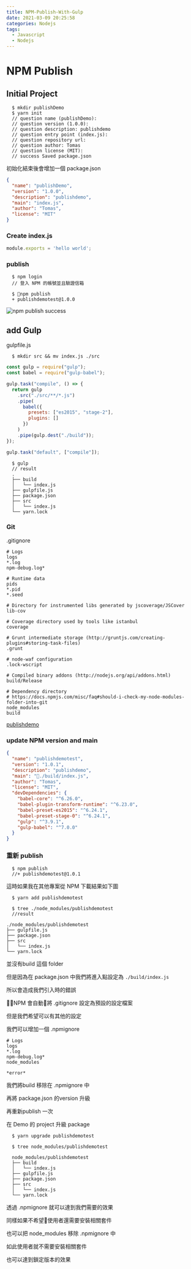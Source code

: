 ```yaml
---
title: NPM-Publish-With-Gulp
date: 2021-03-09 20:25:58
categories: Nodejs
tags: 
  - Javascript
  - Nodejs
---
```


# NPM Publish

## Initial Project

```
  $ mkdir publishDemo
  $ yarn init
  // question name (publishDemo):
  // question version (1.0.0):
  // question description: publishdemo
  // question entry point (index.js):
  // question repository url:
  // question author: Tomas
  // question license (MIT):
  // success Saved package.json
```

初始化結束後會增加一個 package.json

```json
{
  "name": "publishDemo",
  "version": "1.0.0",
  "description": "publishdemo",
  "main": "index.js",
  "author": "Tomas",
  "license": "MIT"
}
```

### Create index.js

```javascript
module.exports = 'hello world';
```

### publish

```
  $ npm login
  // 登入 NPM 的帳號並且驗證信箱
```

```
  $ npm publish
  + publishdemotest@1.0.0
```

![npm publish success](../../../../images/npmpublish/01.png)

## add Gulp

gulpfile.js


```
  $ mkdir src && mv index.js ./src
```

```javascript
const gulp = require("gulp");
const babel = require("gulp-babel");

gulp.task("compile", () => {
  return gulp
    .src("./src/**/*.js")
    .pipe(
      babel({
        presets: ["es2015", "stage-2"],
        plugins: []
      })
    )
    .pipe(gulp.dest("./build"));
});

gulp.task("default", ["compile"]);

```

```
  $ gulp
  // result
  .
  ├── build
  │   └── index.js
  ├── gulpfile.js
  ├── package.json
  ├── src
  │   └── index.js
  └── yarn.lock
```

### Git

.gitignore

```
# Logs
logs
*.log
npm-debug.log*

# Runtime data
pids
*.pid
*.seed

# Directory for instrumented libs generated by jscoverage/JSCover
lib-cov

# Coverage directory used by tools like istanbul
coverage

# Grunt intermediate storage (http://gruntjs.com/creating-plugins#storing-task-files)
.grunt

# node-waf configuration
.lock-wscript

# Compiled binary addons (http://nodejs.org/api/addons.html)
build/Release

# Dependency directory
# https://docs.npmjs.com/misc/faq#should-i-check-my-node-modules-folder-into-git
node_modules
build
```

[publishdemo](https://github.com/horsekitlin/npmpublishwithgulp)

### update NPM version and main

```json
{
  "name": "publishdemotest",
  "version": "1.0.1",
  "description": "publishdemo",
  "main": "./build/index.js",
  "author": "Tomas",
  "license": "MIT",
  "devDependencies": {
    "babel-core": "^6.26.0",
    "babel-plugin-transform-runtime": "^6.23.0",
    "babel-preset-es2015": "^6.24.1",
    "babel-preset-stage-0": "^6.24.1",
    "gulp": "^3.9.1",
    "gulp-babel": "^7.0.0"
  }
}
```

### 重新 publish

```
  $ npm publish
  //+ publishdemotest@1.0.1
```

這時如果我在其他專案從 NPM 下載結果如下圖

```
  $ yarn add publishdemotest
```

```
  $ tree ./node_modules/publishdemotest
  //result

./node_modules/publishdemotest
├── gulpfile.js
├── package.json
├── src
│   └── index.js
└── yarn.lock
```

並沒有build 這個 folder

但是因為在 package.json 中我們將進入點設定為 ```./build/index.js```

所以會造成我們引入時的錯誤

NPM 會自動將 .gitignore 設定為預設的設定檔案

但是我們希望可以有其他的設定

我們可以增加一個 .npmignore

```
# Logs
logs
*.log
npm-debug.log*
node_modules

*error*
```

我們將build 移除在 .npmignore 中

再將 package.json 的version 升級

再重新publish 一次

在 Demo 的 project 升級 package

```
  $ yarn upgrade publishdemotest
```

```
  $ tree node_modules/publishdemotest

  node_modules/publishdemotest
  ├── build
  │   └── index.js
  ├── gulpfile.js
  ├── package.json
  ├── src
  │   └── index.js
  └── yarn.lock
```

透過 .npmignore 就可以達到我們需要的效果

同樣如果不希望使用者還需要安裝相關套件

也可以把 node_modules 移除 .npmignore 中

如此使用者就不需要安裝相關套件

也可以達到鎖定版本的效果

